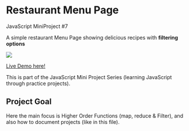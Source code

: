 # Restaurant Menu Page
JavaScript MiniProject #7

A simple restaurant Menu Page showing delicious recipes with **filtering options**

![](https://restaurant-menu.pages.dev/assets/images/Placeholder-Image.svg)

[Live Demo here!](https://restaurant-menu.pages.dev/)


This is part of the JavaScript Mini Project Series 
(learning JavaScript through practice projects).

## Project Goal
Here the main focus is  Higher Order Functions (map, reduce & Filter), 
and also how to document projects (like in this file). 

